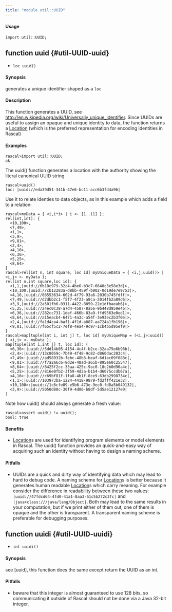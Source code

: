 ```yaml
---
title: "module util::UUID"
---
```


#### Usage

`import util::UUID;`


## function uuid {#util-UUID-uuid}

* ``loc uuid()``


#### Synopsis

generates a unique identifier shaped as a `loc`

#### Description

This function generates a UUID, see http://en.wikipedia.org/wiki/Universally_unique_identifier.
Since UUIDs are useful to assign an opaque and unique identity to data, the function returns
a [Location](../../Rascal/Expressions/Values/Location) (which is the preferred representation for encoding identities in Rascal)

#### Examples


```rascal-shell
rascal>import util::UUID;
ok
```

The uuid() function generates a location with the authority showing the literal canonical UUID string

```rascal-shell
rascal>uuid()
loc: |uuid://eda39d51-341b-47e6-bc11-acc6b3fd4a96|
```

Use it to relate identies to data objects, as in this example which adds a field to a relation:


```rascal-shell
rascal>myData = { <i,i*i> | i <- [1..11] }; 
rel[int,int]: {
  <10,100>,
  <7,49>,
  <1,1>,
  <3,9>,
  <9,81>,
  <2,4>,
  <4,16>,
  <6,36>,
  <5,25>,
  <8,64>
}
rascal>rel[int n, int square, loc id] myUniqueData = { <i,j,uuid()> | <i,j> <- myData };
rel[int n,int square,loc id]: {
  <1,1,|uuid://6b18c979-32c4-4be6-b3c7-6648c3e58e3d|>,
  <10,100,|uuid://cb12283a-d8bb-459f-b902-0d19de7e9753|>,
  <4,16,|uuid://86553634-602d-4f79-93a6-2030b745fdff|>,
  <7,49,|uuid://d2dbb2c1-f5f7-4f23-a8ca-2014fb2a89d6|>,
  <3,9,|uuid://2a501fb6-0311-4422-8859-22e1dfbaeab6|>,
  <5,25,|uuid://24ec0c38-a7d4-4587-8a56-9b448d959e46|>,
  <6,36,|uuid://282cc731-1def-466b-83a9-ffd9563e0ed1|>,
  <8,64,|uuid://a15eacb4-6471-4a3c-a54f-3e93ec2b3f0e|>,
  <2,4,|uuid://fa1d4ca4-baf1-4f1d-a887-aa724a1fb196|>,
  <9,81,|uuid://f65cf5c2-7ef8-4ea4-9c97-1cb4b5d95ef9|>
}
rascal>map[tuple[int i, int j] t, loc id] myUniqueMap = (<i,j>:uuid() | <i,j> <- myData );
map[tuple[int i,int j] t, loc id]: (
  <6,36>:|uuid://5dd14b05-4154-4c4f-b2ce-32aa75e6b98b|,
  <2,4>:|uuid://13c8059c-7b49-4f48-9c82-d860dac203c4|,
  <7,49>:|uuid://ad58932b-febc-48b3-beaf-6d1ac09f888c|,
  <9,81>:|uuid://f7a2a6c6-8d2e-48ad-a65b-895e60c25547|,
  <8,64>:|uuid://8425f2cc-33aa-425c-9ac0-18c2b0d90a4c|,
  <5,25>:|uuid://816e0fb2-3f59-4d2a-b1b4-d6075ccdb67a|,
  <4,16>:|uuid://c69bf81f-1fa8-4b1f-8ce9-63db2998734c|,
  <1,1>:|uuid://103973ba-1224-4418-9879-fd2fff421e32|,
  <10,100>:|uuid://1c6cfe89-e5b6-473e-9ec0-fd8a5b049132|,
  <3,9>:|uuid://5050d80c-30f9-4d86-b8df-5d5ae12127e9|
)
```
Note how uuid() should always generate a fresh value:

```rascal-shell
rascal>assert uuid() != uuid(); 
bool: true
```

#### Benefits

*  [Location](../../Rascal/Expressions/Values/Location)s are used for identifying program elements or model elements in Rascal. The uuid() function provides
an quick-and-easy way of acquiring such an identity without having to design a naming scheme.

#### Pitfalls

*  UUIDs are a quick and dirty way of identifying data which may lead to hard to debug code. A naming scheme for [Location](../../Rascal/Expressions/Values/Location)s is better because it generates human readable
[Location](../../Rascal/Expressions/Values/Location)s which carry meaning. For example consider the difference in readability between these two values:
`|uuid://47fdcd64-4fd0-41a1-8aa3-61c5b272c3fc|` and `|java+class:///java/lang/Object|`. Both may lead to the same 
results in your computation, but if we print either of them out, one of them is opaque and the other is transparent. A transparent naming scheme is preferable for
debugging purposes.

## function uuidi {#util-UUID-uuidi}

* ``int uuidi()``


#### Synopsis

see [uuid], this function does the same except return the UUID as an int.

#### Pitfalls

*  beware that this integer is almost guaranteed to use 128 bits, so communicating it outside of
Rascal should not be done via a Java 32-bit integer.

